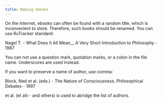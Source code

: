```yaml
---
title: Naming ebooks
---
```


On the Internet, ebooks can often be found with a random title, which is inconvenient to store. Therefore, such books should be renamed. You can use RuTracker standard:

Nagel T. - What Does It All Mean__ A Very Short Introduction to Philosophy - 1987

You can not use a question mark, quotation marks, or a colon in the file name. Underscores are used instead.

If you want to preserve a name of author, use comma:

Block, Ned et al. (eds.) - The Nature of Consciousness. Philosophical Debates - 1997

et al. (et alii - and others) is used to abridge the list of authors.